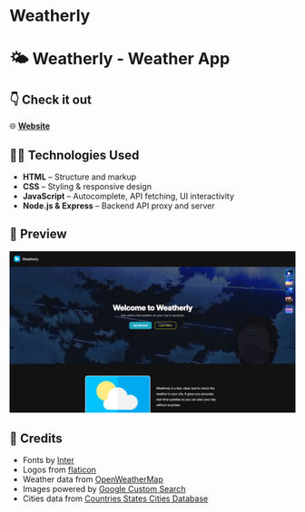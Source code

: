 # Weatherly
# 🌤️ Weatherly - Weather App

## 👇 Check it out

🌐 **[Website](https://forjoee.github.io/Weatherly/)**

## 🧑‍💻 Technologies Used

- **HTML** – Structure and markup
- **CSS** – Styling & responsive design
- **JavaScript** – Autocomplete, API fetching, UI interactivity
- **Node.js & Express** – Backend API proxy and server

## 📸 Preview

![Weatherly Preview](./imgs/weatherly-preview.png)

## 🙏 Credits

- Fonts by [Inter](https://rsms.me/inter/)  
- Logos from [flaticon](https://flaticon.com/)  
- Weather data from [OpenWeatherMap](https://openweathermap.org/)  
- Images powered by [Google Custom Search](https://developers.google.com/custom-search)  
- Cities data from [Countries States Cities Database](https://github.com/dr5hn/countries-states-cities-database)

